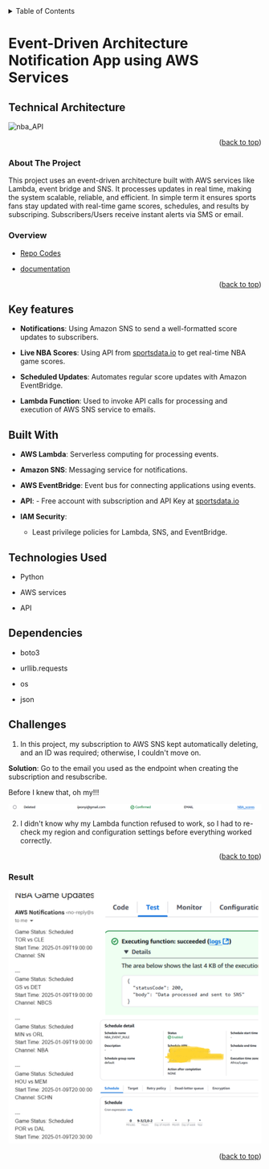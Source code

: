 <div id="top"></div>



<details>
  <summary>Table of Contents </summary>
  <ol>
  <li><a href="#technical">Technical Architecture</a></li>
    Project</a>
        <ul>
          <li><a href="#about-the-project">About The Project
          <li><a href="#overview">Overview</a></li>
          <li><a href="#key-features">Key Features</a></li>
        </ul>
    </li>
     <li><a href="#technoloy">Technologies Used</a></li>
    <li><a href="#Built With">Built With</a></li>
    <li><a href="#Dependencies">Dependencies</a></li>
    <li><a href="#challenges">Challenges</a></li>
    <li><a href="#result">Result</a></li>
  </ol>
</details>


# Event-Driven Architecture Notification App using AWS Services

## Technical Architecture 

![nba_API](https://github.com/user-attachments/assets/5e19635e-0685-4c07-9601-330f7d1231f9)

<p align="right">(<a href="#top">back to top</a>)</p>

 
### About The Project


This project uses an event-driven architecture built with AWS services like Lambda, event bridge and SNS. It processes updates in real time, making the system scalable, reliable, and efficient.
In simple term it ensures sports fans stay updated with real-time game scores, schedules, and results by subscriping. Subscribers/Users receive instant alerts via SMS or email.

### Overview

* [Repo Codes](https://github.com/ijayhub/game-day-notifications-aws)

* [documentation]()

<p align="right">(<a href="#top">back to top</a>)</p>


## **Key features**  
  
- **Notifications**: Using Amazon SNS to send a well-formatted score updates to subscribers.

- **Live NBA Scores**: Using API from [sportsdata.io](https://sportsdata.io/) to get real-time NBA game scores.

- **Scheduled Updates**: Automates regular score updates with Amazon EventBridge.  


- **Lambda Function**: Used to invoke API calls for processing and execution of AWS SNS service to emails.

  

## **Built With**

- **AWS Lambda**: Serverless computing for processing events.

- **Amazon SNS**: Messaging service for notifications.

- **AWS EventBridge**: Event bus for connecting applications using events.

- **API**: - Free account with subscription and API Key at [sportsdata.io](https://sportsdata.io/)

- **IAM Security**:
  - Least privilege policies for Lambda, SNS, and EventBridge.

## **Technologies Used**

- Python

- AWS services

- API

## **Dependencies**

- boto3

- urllib.requests

- os

- json

## **Challenges**  
1. In this project, my subscription to AWS SNS kept automatically deleting, and an ID was required; otherwise, I couldn't move on.  

**Solution**: Go to the email you used as the endpoint when creating the subscription and resubscribe.  

Before I knew that, oh my!!!

<img src="error.png" alt="error"/>


2. I didn't know why my Lambda function refused to work, so I had to re-check my region and configuration settings before everything worked correctly.

<p align="right">(<a href="#top">back to top</a>)</p>

### **Result**

<img src="result.jpg" alt="result"/>

<p align="right">(<a href="#top">back to top</a>)</p>
